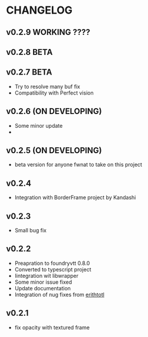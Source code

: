 # CHANGELOG

## v0.2.9 WORKING ????

## v0.2.8 BETA

## v0.2.7 BETA

- Try to resolve many buf fix
- Compatibility with Perfect vision

## v0.2.6 (ON DEVELOPING)

- Some minor update
- 
## v0.2.5 (ON DEVELOPING)

- beta version for anyone fwnat to take on this project

## v0.2.4

- Integration with BorderFrame project by Kandashi

## v0.2.3

- Small bug fix

## v0.2.2

- Preapration to foundryvtt 0.8.0
- Converted to typescript project
- Iintegration wit libwrapper
- Some minor issue fixed
- Update documentation
- Integration of nug fixes from [erithtotl](https://github.com/Voldemalort/token-factions/pulls/erithtotl)

## v0.2.1

- fix opacity with textured frame
